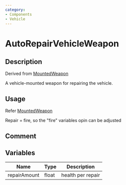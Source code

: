 ```yaml
---
category: 
- Components
- Vehicle
---
```

# AutoRepairVehicleWeapon

## Description
Derived from [MountedWeapon](./MountedWeapon.md)

A vehicle-mounted weapon for repairing the vehicle.

## Usage

Refer [MountedWeapon](./MountedWeapon.md)

Repair = fire, so the "fire" variables opin can be adjusted

## Comment

## Variables
| Name | Type | Description |
| ----------- | ----------- | ----------- |
| repairAmount | float | health per repair |
